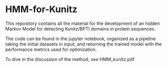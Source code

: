# HMM-for-Kunitz

This repository contains all the material for the development of an hidden Markov Model for detecting Kunitz/BPTI domains in protein sequences.

The code can be found in the jupyter notebook, organized as a pipeline taking the initial datasets in input, and returning the trained model with the performance metrics used for optimization.

To dive in the discussion of the method, see HMM_kunitz.pdf
